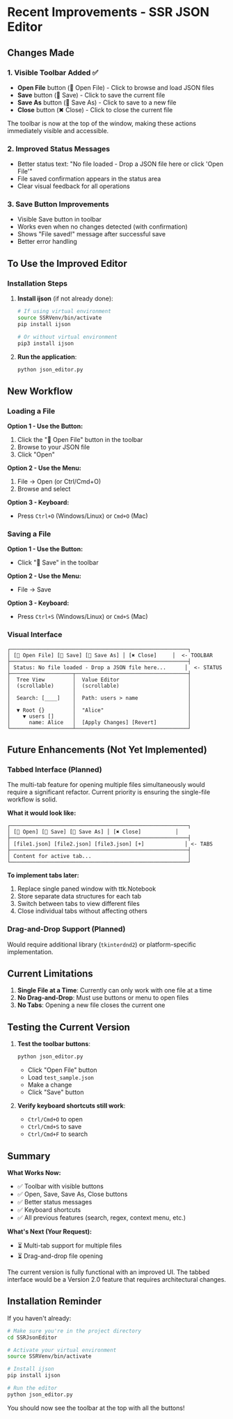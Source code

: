 # Recent Improvements - SSR JSON Editor

## Changes Made

### 1. Visible Toolbar Added ✅
- **Open File** button (📁 Open File) - Click to browse and load JSON files
- **Save** button (💾 Save) - Click to save the current file
- **Save As** button (💾 Save As) - Click to save to a new file
- **Close** button (✖ Close) - Click to close the current file

The toolbar is now at the top of the window, making these actions immediately visible and accessible.

### 2. Improved Status Messages
- Better status text: "No file loaded - Drop a JSON file here or click 'Open File'"
- File saved confirmation appears in the status area
- Clear visual feedback for all operations

### 3. Save Button Improvements
- Visible Save button in toolbar
- Works even when no changes detected (with confirmation)
- Shows "File saved!" message after successful save
- Better error handling

## To Use the Improved Editor

### Installation Steps

1. **Install ijson** (if not already done):
   ```bash
   # If using virtual environment
   source SSRVenv/bin/activate
   pip install ijson

   # Or without virtual environment
   pip3 install ijson
   ```

2. **Run the application**:
   ```bash
   python json_editor.py
   ```

## New Workflow

### Loading a File
**Option 1 - Use the Button:**
1. Click the "📁 Open File" button in the toolbar
2. Browse to your JSON file
3. Click "Open"

**Option 2 - Use the Menu:**
1. File → Open (or Ctrl/Cmd+O)
2. Browse and select

**Option 3 - Keyboard:**
- Press `Ctrl+O` (Windows/Linux) or `Cmd+O` (Mac)

### Saving a File
**Option 1 - Use the Button:**
- Click "💾 Save" in the toolbar

**Option 2 - Use the Menu:**
- File → Save

**Option 3 - Keyboard:**
- Press `Ctrl+S` (Windows/Linux) or `Cmd+S` (Mac)

### Visual Interface

```
┌─────────────────────────────────────────────────────────┐
│ [📁 Open File] [💾 Save] [💾 Save As] │ [✖ Close]     │  <- TOOLBAR
├─────────────────────────────────────────────────────────┤
│ Status: No file loaded - Drop a JSON file here...      │  <- STATUS
├────────────────────┬────────────────────────────────────┤
│  Tree View         │  Value Editor                      │
│  (scrollable)      │  (scrollable)                      │
│                    │                                    │
│  Search: [____]    │  Path: users > name                │
│                    │                                    │
│  ▼ Root {}         │  "Alice"                           │
│    ▼ users []      │                                    │
│      name: Alice   │  [Apply Changes] [Revert]          │
└────────────────────┴────────────────────────────────────┘
```

## Future Enhancements (Not Yet Implemented)

### Tabbed Interface (Planned)
The multi-tab feature for opening multiple files simultaneously would require a significant refactor. Current priority is ensuring the single-file workflow is solid.

**What it would look like:**
```
┌─────────────────────────────────────────────────────────┐
│ [📁 Open] [💾 Save] [💾 Save As] │ [✖ Close]           │
├─────────────────────────────────────────────────────────┤
│ [file1.json] [file2.json] [file3.json] [+]             │ <- TABS
├─────────────────────────────────────────────────────────┤
│ Content for active tab...                               │
└─────────────────────────────────────────────────────────┘
```

**To implement tabs later:**
1. Replace single paned window with ttk.Notebook
2. Store separate data structures for each tab
3. Switch between tabs to view different files
4. Close individual tabs without affecting others

### Drag-and-Drop Support (Planned)
Would require additional library (`tkinterdnd2`) or platform-specific implementation.

## Current Limitations

1. **Single File at a Time**: Currently can only work with one file at a time
2. **No Drag-and-Drop**: Must use buttons or menu to open files
3. **No Tabs**: Opening a new file closes the current one

## Testing the Current Version

1. **Test the toolbar buttons**:
   ```bash
   python json_editor.py
   ```
   - Click "Open File" button
   - Load `test_sample.json`
   - Make a change
   - Click "Save" button

2. **Verify keyboard shortcuts still work**:
   - `Ctrl/Cmd+O` to open
   - `Ctrl/Cmd+S` to save
   - `Ctrl/Cmd+F` to search

## Summary

**What Works Now:**
- ✅ Toolbar with visible buttons
- ✅ Open, Save, Save As, Close buttons
- ✅ Better status messages
- ✅ Keyboard shortcuts
- ✅ All previous features (search, regex, context menu, etc.)

**What's Next (Your Request):**
- ⏳ Multi-tab support for multiple files
- ⏳ Drag-and-drop file opening

The current version is fully functional with an improved UI. The tabbed interface would be a Version 2.0 feature that requires architectural changes.

## Installation Reminder

If you haven't already:

```bash
# Make sure you're in the project directory
cd SSRJsonEditor

# Activate your virtual environment
source SSRVenv/bin/activate

# Install ijson
pip install ijson

# Run the editor
python json_editor.py
```

You should now see the toolbar at the top with all the buttons!
